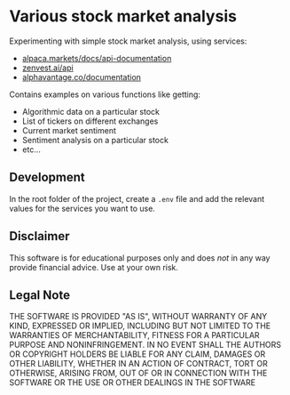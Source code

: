 # Various stock market analysis

Experimenting with simple stock market analysis, using services:

* [alpaca.markets/docs/api-documentation](https://alpaca.markets/docs/api-documentation)
* [zenvest.ai/api](https://www.zenvest.ai/api)
* [alphavantage.co/documentation](https://www.alphavantage.co/documentation)

Contains examples on various functions like getting:

* Algorithmic data on a particular stock
* List of tickers on different exchanges
* Current market sentiment
* Sentiment analysis on a particular stock
* etc...

## Development

In the root folder of the project, create a ``.env`` file and add the relevant values for the services you want to use.

## Disclaimer

This software is for educational purposes only and does _not_ in any way provide financial advice. Use at your own risk.

## Legal Note

THE SOFTWARE IS PROVIDED "AS IS", WITHOUT WARRANTY OF ANY KIND, EXPRESSED OR IMPLIED, INCLUDING BUT NOT LIMITED TO THE WARRANTIES OF MERCHANTABILITY, FITNESS FOR A PARTICULAR PURPOSE AND NONINFRINGEMENT. IN NO EVENT SHALL THE AUTHORS OR COPYRIGHT HOLDERS BE LIABLE FOR ANY CLAIM, DAMAGES OR OTHER LIABILITY, WHETHER IN AN ACTION OF CONTRACT, TORT OR OTHERWISE, ARISING FROM, OUT OF OR IN CONNECTION WITH THE SOFTWARE OR THE USE OR OTHER DEALINGS IN THE SOFTWARE
